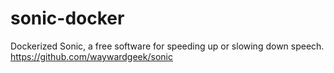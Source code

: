 # sonic-docker
Dockerized Sonic, a free software for speeding up or slowing down speech. https://github.com/waywardgeek/sonic
